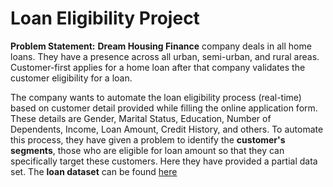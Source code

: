 # **Loan Eligibility Project**

**Problem Statement:** **Dream Housing Finance** company deals in all home loans. They have a presence across all urban, semi-urban, and rural areas. Customer-first applies for a home loan after that company validates the customer eligibility for a loan.

The company wants to automate the loan eligibility process (real-time) based on customer detail provided while filling the online application form. These details are Gender, Marital Status, Education, Number of Dependents, Income, Loan Amount, Credit History, and others. To automate this process, they have given a problem to identify the **customer's segments**, those who are eligible for loan amount so that they can specifically target these customers. Here they have provided a partial data set. The **loan dataset** can be found [here](loan-dataset)